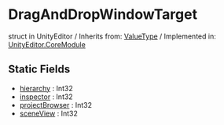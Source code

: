 # DragAndDropWindowTarget
struct in UnityEditor
 / Inherits from: <a href="https://docs.unity3d.com/6000.1/Documentation/ScriptReference/ValueType.html">ValueType</a> / Implemented in: <a href="https://docs.unity3d.com/6000.1/Documentation/ScriptReference/UnityEditor.CoreModule.html">UnityEditor.CoreModule</a>

## Static Fields
- <a href="https://docs.unity3d.com/6000.1/Documentation/ScriptReference/DragAndDropWindowTarget-hierarchy.html">hierarchy</a> : Int32
- <a href="https://docs.unity3d.com/6000.1/Documentation/ScriptReference/DragAndDropWindowTarget-inspector.html">inspector</a> : Int32
- <a href="https://docs.unity3d.com/6000.1/Documentation/ScriptReference/DragAndDropWindowTarget-projectBrowser.html">projectBrowser</a> : Int32
- <a href="https://docs.unity3d.com/6000.1/Documentation/ScriptReference/DragAndDropWindowTarget-sceneView.html">sceneView</a> : Int32
